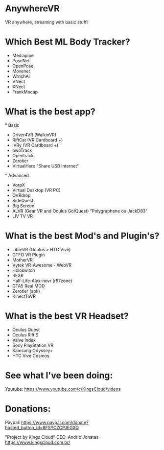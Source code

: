 # AnywhereVR
VR anywhere, streaming with basic stuff!

# Which Best ML Body Tracker?
- Mediapipe
- PoseNet
- OpenPose
- Movenet
- WrnchAI
- VNect
- XNect
- FrankMocap

# What is the best app?
° Basic
- Driver4VR (WalkinVR)
- RiftCat (VR Cardboard +)
- iVRy (VR Cardboard +)
- owoTrack
- Opentrack
- Zerotier
- VirtualHere "Share USB Internet"

° Advanced
- VorpX
- Virtual Desktop (VR PC)
- OVRdrop
- SideQuest
- Big Screen
- ALVR (Gear VR and Oculus Go/Quest) "Polygraphene ou JackD83"
- LIV TV VR


# What is the best Mod's and Plugin's?
- LibreVR (Oculus > HTC Vive)
- GTFO VR Plugin
- MotherVR
- Vytek VR-Awesome - WebVR
- Holoswitch
- REXR
- Half-Life-Alyx-novr (r57zone)
- GTA5 Real MOD
- Zerotier (apk)
- KinectToVR

# What is the best VR Headset?
- Oculus Quest
- Oculus Rift S
- Valve Index
- Sony PlayStation VR
- Samsung Odyssey+
- HTC Vive Cosmos

# See what I've been doing:
Youtube: https://www.youtube.com/c/KingsCloud/videos

# Donations:
Paypal: https://www.paypal.com/donate?hosted_button_id=8FSYCZCPJEGXQ

"Project by Kings Cloud"
CEO: Andrio Jonatas
https://www.kingscloud.com.br/
